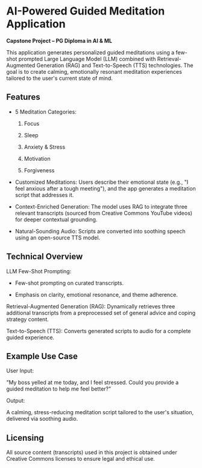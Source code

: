 # AI-Powered Guided Meditation Application

**Capstone Project – PG Diploma in AI & ML**

This application generates personalized guided meditations using a few-shot prompted Large Language Model (LLM) combined with Retrieval-Augmented Generation (RAG) and Text-to-Speech (TTS) technologies. The goal is to create calming, emotionally resonant meditation experiences tailored to the user's current state of mind.

## Features
- 5 Meditation Categories:

    1. Focus

    2. Sleep

    3. Anxiety & Stress

    4. Motivation

    5. Forgiveness

- Customized Meditations:
Users describe their emotional state (e.g., "I feel anxious after a tough meeting"), and the app generates a meditation script that addresses it.

- Context-Enriched Generation:
The model uses RAG to integrate three relevant transcripts (sourced from Creative Commons YouTube videos) for deeper contextual grounding.

- Natural-Sounding Audio:
Scripts are converted into soothing speech using an open-source TTS model.

## Technical Overview
LLM Few-Shot Prompting:

- Few-shot prompting on curated transcripts.

- Emphasis on clarity, emotional resonance, and theme adherence.

Retrieval-Augmented Generation (RAG): Dynamically retrieves three additional transcripts from a preprocessed set of general advice and coping strategy content.

Text-to-Speech (TTS): Converts generated scripts to audio for a complete guided experience.

## Example Use Case
User Input:

"My boss yelled at me today, and I feel stressed. Could you provide a guided meditation to help me feel better?"

Output:

A calming, stress-reducing meditation script tailored to the user's situation, delivered via soothing audio.

## Licensing
All source content (transcripts) used in this project is obtained under Creative Commons licenses to ensure legal and ethical use.
